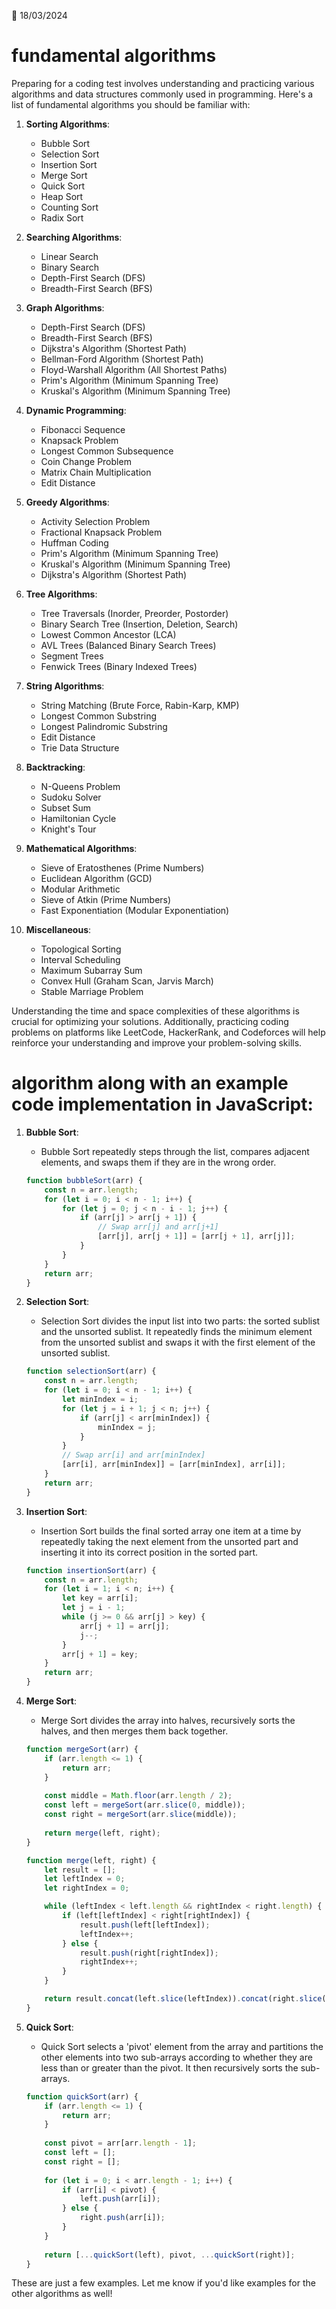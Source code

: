📅 18/03/2024

# fundamental algorithms
Preparing for a coding test involves understanding and practicing various algorithms and data structures commonly used in programming. Here's a list of fundamental algorithms you should be familiar with:

1. **Sorting Algorithms**:
    - Bubble Sort
    - Selection Sort
    - Insertion Sort
    - Merge Sort
    - Quick Sort
    - Heap Sort
    - Counting Sort
    - Radix Sort

2. **Searching Algorithms**:
    - Linear Search
    - Binary Search
    - Depth-First Search (DFS)
    - Breadth-First Search (BFS)

3. **Graph Algorithms**:
    - Depth-First Search (DFS)
    - Breadth-First Search (BFS)
    - Dijkstra's Algorithm (Shortest Path)
    - Bellman-Ford Algorithm (Shortest Path)
    - Floyd-Warshall Algorithm (All Shortest Paths)
    - Prim's Algorithm (Minimum Spanning Tree)
    - Kruskal's Algorithm (Minimum Spanning Tree)

4. **Dynamic Programming**:
    - Fibonacci Sequence
    - Knapsack Problem
    - Longest Common Subsequence
    - Coin Change Problem
    - Matrix Chain Multiplication
    - Edit Distance

5. **Greedy Algorithms**:
    - Activity Selection Problem
    - Fractional Knapsack Problem
    - Huffman Coding
    - Prim's Algorithm (Minimum Spanning Tree)
    - Kruskal's Algorithm (Minimum Spanning Tree)
    - Dijkstra's Algorithm (Shortest Path)

6. **Tree Algorithms**:
    - Tree Traversals (Inorder, Preorder, Postorder)
    - Binary Search Tree (Insertion, Deletion, Search)
    - Lowest Common Ancestor (LCA)
    - AVL Trees (Balanced Binary Search Trees)
    - Segment Trees
    - Fenwick Trees (Binary Indexed Trees)

7. **String Algorithms**:
    - String Matching (Brute Force, Rabin-Karp, KMP)
    - Longest Common Substring
    - Longest Palindromic Substring
    - Edit Distance
    - Trie Data Structure

8. **Backtracking**:
    - N-Queens Problem
    - Sudoku Solver
    - Subset Sum
    - Hamiltonian Cycle
    - Knight's Tour

9. **Mathematical Algorithms**:
    - Sieve of Eratosthenes (Prime Numbers)
    - Euclidean Algorithm (GCD)
    - Modular Arithmetic
    - Sieve of Atkin (Prime Numbers)
    - Fast Exponentiation (Modular Exponentiation)

10. **Miscellaneous**:
    - Topological Sorting
    - Interval Scheduling
    - Maximum Subarray Sum
    - Convex Hull (Graham Scan, Jarvis March)
    - Stable Marriage Problem

Understanding the time and space complexities of these algorithms is crucial for optimizing your solutions. Additionally, practicing coding problems on platforms like LeetCode, HackerRank, and Codeforces will help reinforce your understanding and improve your problem-solving skills.

# algorithm along with an example code implementation in JavaScript:

1. **Bubble Sort**:
    - Bubble Sort repeatedly steps through the list, compares adjacent elements, and swaps them if they are in the wrong order.
    
    ```javascript
    function bubbleSort(arr) {
        const n = arr.length;
        for (let i = 0; i < n - 1; i++) {
            for (let j = 0; j < n - i - 1; j++) {
                if (arr[j] > arr[j + 1]) {
                    // Swap arr[j] and arr[j+1]
                    [arr[j], arr[j + 1]] = [arr[j + 1], arr[j]];
                }
            }
        }
        return arr;
    }
    ```

2. **Selection Sort**:
    - Selection Sort divides the input list into two parts: the sorted sublist and the unsorted sublist. It repeatedly finds the minimum element from the unsorted sublist and swaps it with the first element of the unsorted sublist.

    ```javascript
    function selectionSort(arr) {
        const n = arr.length;
        for (let i = 0; i < n - 1; i++) {
            let minIndex = i;
            for (let j = i + 1; j < n; j++) {
                if (arr[j] < arr[minIndex]) {
                    minIndex = j;
                }
            }
            // Swap arr[i] and arr[minIndex]
            [arr[i], arr[minIndex]] = [arr[minIndex], arr[i]];
        }
        return arr;
    }
    ```

3. **Insertion Sort**:
    - Insertion Sort builds the final sorted array one item at a time by repeatedly taking the next element from the unsorted part and inserting it into its correct position in the sorted part.

    ```javascript
    function insertionSort(arr) {
        const n = arr.length;
        for (let i = 1; i < n; i++) {
            let key = arr[i];
            let j = i - 1;
            while (j >= 0 && arr[j] > key) {
                arr[j + 1] = arr[j];
                j--;
            }
            arr[j + 1] = key;
        }
        return arr;
    }
    ```

4. **Merge Sort**:
    - Merge Sort divides the array into halves, recursively sorts the halves, and then merges them back together.

    ```javascript
    function mergeSort(arr) {
        if (arr.length <= 1) {
            return arr;
        }
        
        const middle = Math.floor(arr.length / 2);
        const left = mergeSort(arr.slice(0, middle));
        const right = mergeSort(arr.slice(middle));
        
        return merge(left, right);
    }
    
    function merge(left, right) {
        let result = [];
        let leftIndex = 0;
        let rightIndex = 0;
    
        while (leftIndex < left.length && rightIndex < right.length) {
            if (left[leftIndex] < right[rightIndex]) {
                result.push(left[leftIndex]);
                leftIndex++;
            } else {
                result.push(right[rightIndex]);
                rightIndex++;
            }
        }
    
        return result.concat(left.slice(leftIndex)).concat(right.slice(rightIndex));
    }
    ```

5. **Quick Sort**:
    - Quick Sort selects a 'pivot' element from the array and partitions the other elements into two sub-arrays according to whether they are less than or greater than the pivot. It then recursively sorts the sub-arrays.

    ```javascript
    function quickSort(arr) {
        if (arr.length <= 1) {
            return arr;
        }
        
        const pivot = arr[arr.length - 1];
        const left = [];
        const right = [];
        
        for (let i = 0; i < arr.length - 1; i++) {
            if (arr[i] < pivot) {
                left.push(arr[i]);
            } else {
                right.push(arr[i]);
            }
        }
        
        return [...quickSort(left), pivot, ...quickSort(right)];
    }
    ```

These are just a few examples. Let me know if you'd like examples for the other algorithms as well!